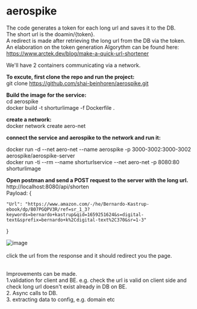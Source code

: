 # aerospike

The code generates a token for each long url and saves it to the DB. <br />
The short url is the doamin/{token}.  <br />
A redirect is made after retrieving the long url from the DB via the token.  <br />
An elaboration on the token generation Algorythm can be found here:  <br />
https://www.arctek.dev/blog/make-a-quick-url-shortener  <br />

We'll have 2 containers communicating  via a network. <br />


**To excute, first clone the repo and run the project:** <br />
git clone https://github.com/shai-beinhoren/aerospike.git <br /> 

**Build the image for the service:** <br />
cd aerospike <br />
docker build -t shorturlimage -f Dockerfile . <br />

**create a network:**  <br />
docker network create aero-net <br />

**connect the service and aerospike to the network and run it:** <br />

docker run -d --net aero-net --name aerospike -p 3000-3002:3000-3002 aerospike/aerospike-server <br />
 docker run -ti --rm --name shorturlservice --net aero-net -p 8080:80 shorturlimage <br />


**Open postman and send a POST request to the server with the long url.** <br />
http://localhost:8080/api/shorten <br />
Payload:
{

    "Url": "https://www.amazon.com/-/he/Bernardo-Kastrup-ebook/dp/B07PGQPV3R/ref=sr_1_3?keywords=bernardo+kastrup&qid=1659251624&s=digital-   text&sprefix=bernardo+k%2Cdigital-text%2C370&sr=1-3"
}

![image](https://user-images.githubusercontent.com/5191999/182029338-4b6175a8-5677-4d25-9409-93bbf52bbc05.png)
 <br /> <br />
click the url from the response and it should redirect you the page.  <br />

<br />
Improvements can be made. <br />
1.validation for client and BE. e.g. check the url is valid on client side and check long url doesn't exist already in DB on BE.<br />
2. Async calls to DB. <br />
3. extracting data to config, e.g. domain etc  <br />
